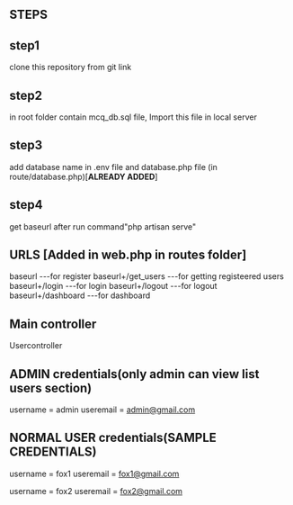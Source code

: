 ## STEPS

## step1
clone this repository from git link
## step2
in root folder contain mcq_db.sql file, Import this file in local server
## step3
add database name in .env file and database.php file (in route/database.php)[**ALREADY ADDED**]
## step4
get baseurl after run command"php artisan serve"

## URLS [Added in web.php in routes folder]
baseurl              ---for register
baseurl+/get_users   ---for getting registeered users
baseurl+/login       ---for login
baseurl+/logout      ---for logout
baseurl+/dashboard   ---for dashboard

## Main controller 
Usercontroller

## ADMIN credentials(only admin can view list users section)
username = admin
useremail = admin@gmail.com
## NORMAL USER credentials(SAMPLE CREDENTIALS)
username = fox1
useremail = fox1@gmail.com

username = fox2
useremail = fox2@gmail.com